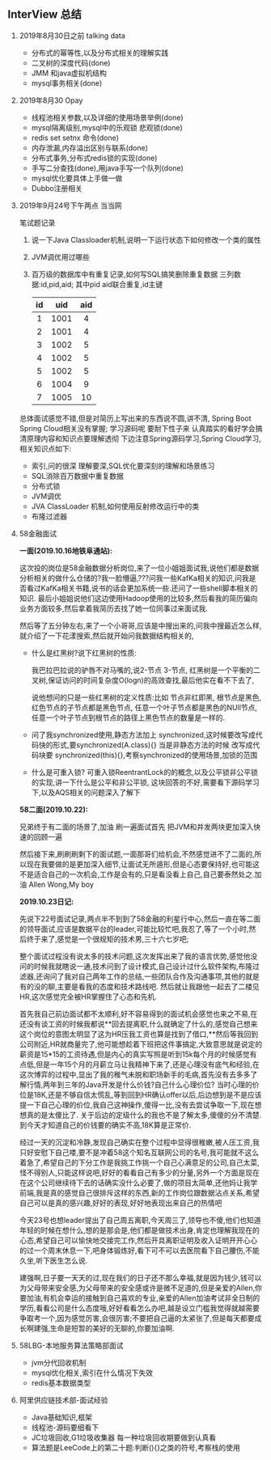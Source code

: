 ## InterView 总结

1. 2019年8月30日之前 talking data

   - 分布式的幂等性,以及分布式相关的理解实践
   - 二叉树的深度代码(done)
   - JMM 和java虚拟机结构
   - mysql事务相关(done)
   
2. 2019年8月30 Opay

   - 线程池相关参数,以及详细的使用场景举例(done)
   - mysql隔离级别,mysql中的乐观锁 悲观锁(done)
   - redis set setnx 命令(done)
   - 内存泄漏,内存溢出区别与联系(done)
   - 分布式事务,分布式redis锁的实现(done)
   - 手写二分查找(done),用java手写一个队列(done)
   - mysql优化要具体上手做一做
   - Dubbo注册相关


3. 2019年9月24号下午两点 当当网

   笔试题记录
   
   1. 说一下Java Classloader机制,说明一下运行状态下如何修改一个类的属性
   2. JVM调优用过哪些
   3. 百万级的数据库中有重复记录,如何写SQL搞笑删除重复数据 三列数据:id,pid,aid; 其中pid aid联合重复,id主键

		|id|uid|aid| 
		|:-----:|:----:|:----:|
		|1|1001|4|
		|2|1001|4|
		|3|1002|5|
		|4|1002|5|
		|5|1002|5|
		|6|1004|9|
		|7|1005|10|
  
   总体面试感觉不错,但是对简历上写出来的东西说不圆,讲不清, 
   Spring Boot Spring Cloud相关没有掌握;
   学习源码呢 要耐下性子来 认真踏实的看好学会搞清原理内容和知识点要理解透彻
   下边注意Spring源码学习,Spring Cloud学习,相关知识点如下:
   
   - 索引,问的很深 理解要深,SQL优化要深刻的理解和场景练习
   - SQL消除百万数据中重复数据
   - 分布式锁
   - JVM调优
   - JVA ClassLoader 机制,如何使用反射修改运行中的类
   - 布隆过滤器

3. 58金融面试
   
   **一面(2019.10.16地铁阜通站):**
   
   这次投的岗位是58金融数据分析岗位,来了一位小姐姐面试我,说他们都是数据分析相关的做什么仓储的?我一脸懵逼,???问我一些KafKa相关的知识,问我是否看过KafKa相关书籍,说书的话会更加系统一些.还问了一些shell脚本相关的知识. 最后小姐姐说他们这边使用Hadoop使用的比较多,然后看我的简历偏向业务方面较多,然后拿着我简历去找了她一位同事过来面试我.
   
   然后等了五分钟左右,来了一个小哥哥,应该是中搜出来的,问我中搜最近怎么样,就介绍了一下花漾搜索,然后就开始问我数据结构相关的,
   
   - 什么是红黑树?说下红黑树的性质: 
     
     我巴拉巴拉说的驴唇不对马嘴的,说2-节点 3-节点,
     红黑树是一个平衡的二叉树,保证访问的时间复杂度O(logn)的高效查找,最后他实在看不下去了,
     
     说他想问的只是一些红黑树的定义性质:比如 
     节点非红即黑,
     根节点是黑色,
     红色节点的子节点都是黑色节点,
     任意一个叶子节点都是黑色的NUll节点,
     任意一个叶子节点到根节点的路径上黑色节点的数量是一样的.
     
   - 问了我synchronized使用,静态方法加上 synchronized,这时候要改写成代码快的形式,要synchronized(A.class){}  当是非静态方法的时候 改写成代码块要 synchronized(this){},考察synchronized的使用场景,加锁的范围
   - 什么是可重入锁? 可重入锁ReentrantLock的的概念,以及公平锁非公平锁的实现,讲一下什么是公平和非公平锁, 这块回答的不好,需要看下源码学习下,以及AQS相关的问题深入了解下
   
   
   
   **58二面(2019.10.22):**
   
   兄弟终于有二面的场景了,加油  刷一遍面试首先 把JVM和并发两块更加深入快速的回顾一遍
   
   然后接下来,刷刷刷剩下的面试题,一面那哥们给机会,不然感觉进不了二面的,所以现在我要做的是更加深入细节,让面试无所遁形,但是心态要保持好,也可能这不是适合自己的一次机会,工作是会有的,只是看没看上自己,自己要泰然处之.加油 Allen Wong,My boy
   
   **2019.10.23日记:**
   
   先说下22号面试记录,两点半不到到了58金融的利星行中心,然后一直在等二面的领导面试,应该是数据平台的leader,可能比较忙吧,我忍了,等了一个小时,然后终于来了,感觉是一个很规矩的技术男,三十六七岁吧;
   
   整个面试过程没有说太多的技术问题,这次发挥出来了我的语言优势,感觉他没问的时候我就瞎说一通,技术问到了设计模式,自己设计过什么软件架构,布隆过滤器,还询问了我对自己两年工作的总结,一些团队合作及沟通事项,其他的就是有的没的聊,主要是看我的态度和技术路线吧.  然后就让我跟他一起去了二楼见HR,这次感觉完全被HR掌握住了心态和先机.
   
   首先我自己前边面试都不太顺利,好不容易得到的面试机会感觉也来之不易,在还没有谈工资的时候我都说**回去提离职,什么就确定了什么的,感觉自己想来这个岗位的意图太明显了这为HR压我工资也算是找到了借口,**然后等我回到公司附近,HR就商量完了,他可能想趁着下班把这件事搞定,大致意思就是说定的薪资是15*15的工资待遇,但是内心的真实写照是听到15k每个月的时候感觉有点低,但是一年15个月的月薪立马让我精神下来了,还是心理没有底气和经验,在这次博弈的过程中,显出了我的稚气未脱和职场新手的毛病,首先没有去多多了解行情,两年到三年的Java开发是什么价钱?自己什么心理价位?  当时心理的价位是18K,还是不够自信太慌乱,等到回到HR确认offer以后,后边想到是不是应该提一下自己心理的价位,我自己这神操作,傻得一比,没有去尝试争取一下,现在想想真的是太傻比了.  关于后边的定级什么的我也不是了解太多,傻傻的分不清楚.  到今天才知道自己的价钱要的确实不高,18K算是正常价.
   
   经过一天的沉淀和冷静,发现自己确实在整个过程中显得很稚嫩,被人压工资,我只好安慰下自己喽,要不是冲着58这个知名互联网公司的名号,我可能就不这么着急了,希望自己的下分工作是我挑工作挑一个自己心满意足的公司,自己太菜,怪不得别人,只能这样说吧,好好的看看自己有多少的分量,另外一个方面是现在在这个公司继续待下去的话确实没什么必要了,做的项目太简单,还他妈让我学前端,我是真的感觉自己很排斥这样的东西,新的工作岗位跟数据沾点关系,希望自己可以是真的感兴趣,好好的表现,好好地表现出来自己的热情吧
   
   今天23号也想leader提出了自己周五离职,今天周三了,领导也不傻,他们也知道年轻的时候在想什么,想的是那会是,他们都是做技术出身,肯定也理解我现在的心态,希望自己可以愉快地交接完工作,然后开具离职证明及收入证明开开心心的过一个周末休息一下,吧身体锻炼好,看下可不可以去医院看下自己腰伤,不能久坐,听下医生怎么说.
   
   建强啊,日子要一天天的过,现在我们的日子还不那么幸福,就是因为钱少,钱可以为父母带来安全感,为父母带来的安全感或许是微不足道的,但是亲爱的Allen,你要加油,有机会幸运的接触到自己喜欢的专业,亲爱的Allen加油考试非全日制的学历,看看公司是什么态度哦,好好看看怎么办吧,越是设立门槛我觉得就越需要争取考一个,因为感觉厉害,会很厉害;不要把自己逼的太紧张了,但是每天都要成长啊建强,生命是短暂的美好的无聊的,你要加油啊.
 
 3. 58LBG-本地服务算法策略部面试
    
    - jvm分代回收机制
    - mysql优化相关,索引在什么情况下失效
    - redis基本数据类型
 


6. 阿里供应链技术部-面试经验

   - Java基础知识,框架
   - 线程池-源码要细看下
   - JC垃圾回收,G1垃圾收集器 每一种垃圾回收期要做到认真看 
   - 算法题是LeeCode上的第二十题:判断(){}之类的符号,考察栈的使用